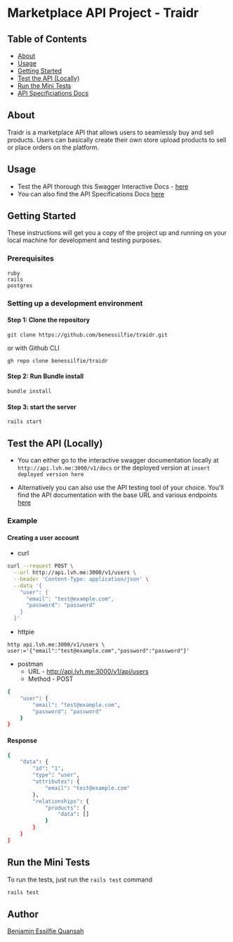 # Marketplace API Project - Traidr

## Table of Contents

- [About](#about)
- [Usage](#usage)
- [Getting Started](#getting_started)
- [Test the API (Locally)](#test_the_API)
- [Run the Mini Tests](#run_the_mini_tests)
- [API Specificiations Docs](./docs/api_specifications.md)

## About <a name = "about"></a>

Traidr is a marketplace API that allows users to seamlessly buy and sell products. Users can basically create their own store upload products to sell or place orders on the platform.

## Usage <a name = "usage"></a>

- Test the API thorough this Swagger Interactive Docs - [here](#here)
- You can also find the API Specifications Docs [here](./docs/api_specifications.md)

## Getting Started <a name = "getting_started"></a>

These instructions will get you a copy of the project up and running on your local machine for development and testing purposes.

### Prerequisites

```
ruby
rails
postgres
```

### Setting up a development environment

#### Step 1: Clone the repository

```
git clone https://github.com/benessilfie/traidr.git
```

or with Github CLI

```
gh repo clone benessilfie/traidr
```

#### Step 2: Run Bundle install

```
bundle install
```

#### Step 3: start the server

```
rails start
```

## Test the API (Locally) <a name = "test_the_API"></a>

- You can either go to the interactive swagger documentation locally at `http://api.lvh.me:3000/v1/docs` or the deployed version at `insert deployed version here`

- Alternatively you can also use the API testing tool of your choice. You'll find the API documentation with the base URL and various endpoints [here](./docs/api_specifications.md)

### Example

#### Creating a user account

- curl

```bash
curl --request POST \
  --url http://api.lvh.me:3000/v1/users \
  --header 'Content-Type: application/json' \
  --data '{
    "user": {
      "email": "test@example.com",
      "password": "password"
    }
  }'
```

- httpie

```
http api.lvh.me:3000/v1/users \
user:='{"email":"test@example.com","password":"password"}'
```

- postman
  - URL - http://api.lvh.me:3000/v1/api/users
  - Method - POST

```bash
{
    "user": {
        "email": "test@example.com",
        "password": "password"
    }
}
```

#### Response

```bash
{
    "data": {
        "id": "1",
        "type": "user",
        "attributes": {
            "email": "test@example.com"
        },
        "relationships": {
            "products": {
                "data": []
            }
        }
    }
}
```

## Run the Mini Tests <a name = "run_the_mini_tests"></a>

To run the tests, just run the `rails test` command

```bash
rails test
```

## Author

[Benjamin Essilfie Quansah](https://www.linkedin.com/in/benessilfie/)
